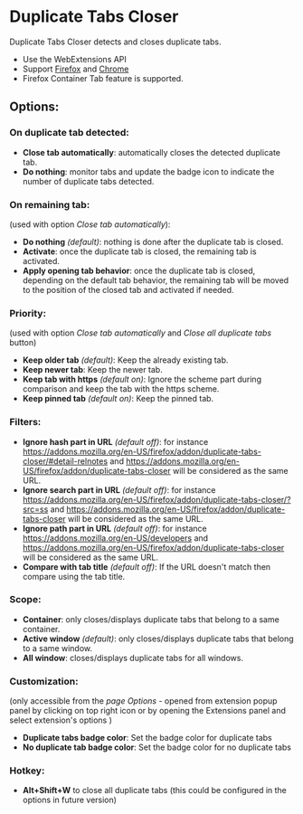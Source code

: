 # Duplicate Tabs Closer


Duplicate Tabs Closer detects and closes duplicate tabs.

* Use the WebExtensions API
* Support [Firefox](https://addons.mozilla.org/en-US/firefox/addon/duplicate-tabs-closer) and [Chrome](https://chrome.google.com/webstore/detail/duplicate-tabs-closer/gnmdbogfankgjepgglmmfmbnimcmcjle)
* Firefox Container Tab feature is supported.

## Options:

### On duplicate tab detected:

* **Close tab automatically**: automatically closes the detected duplicate tab.
* **Do nothing**: monitor tabs and update the badge icon to indicate the number of duplicate tabs detected.

### On remaining tab:
(used with option *Close tab automatically*):

* **Do nothing** *(default)*: nothing is done after the duplicate tab is closed.
* **Activate**: once the duplicate tab is closed, the remaining tab is activated.
* **Apply opening tab behavior**: once the duplicate tab is closed, depending on the default tab behavior, the remaining tab will be moved to the position of the closed tab and activated if needed.


### Priority:
(used with option *Close tab automatically* and *Close all duplicate tabs* button)

* **Keep older tab** *(default)*: Keep the already existing tab.
* **Keep newer tab**: Keep the newer tab.
* **Keep tab with https** *(default on)*: Ignore the scheme part during comparison and keep the tab with the https scheme.
* **Keep pinned tab** *(default on)*: Keep the pinned tab.


### Filters:

* **Ignore hash part in URL** *(default off)*: for instance https://addons.mozilla.org/en-US/firefox/addon/duplicate-tabs-closer/#detail-relnotes and https://addons.mozilla.org/en-US/firefox/addon/duplicate-tabs-closer will be considered as the same URL.
* **Ignore search part in URL** *(default off)*: for instance https://addons.mozilla.org/en-US/firefox/addon/duplicate-tabs-closer/?src=ss and https://addons.mozilla.org/en-US/firefox/addon/duplicate-tabs-closer will be considered as the same URL.
* **Ignore path part in URL** *(default off)*: for instance https://addons.mozilla.org/en-US/developers and https://addons.mozilla.org/en-US/firefox/addon/duplicate-tabs-closer will be considered as the same URL.
* **Compare with tab title** *(default off)*: If the URL doesn't match then compare using the tab title.


### Scope:

* **Container**: only closes/displays duplicate tabs that belong to a same container.
* **Active window** *(default)*: only closes/displays duplicate tabs that belong to a same window.
* **All window**: closes/displays duplicate tabs for all windows.


### Customization:
(only accessible from the *page Options* - opened from extension popup panel by clicking on top right icon or by opening the Extensions panel and select extension's options )

* **Duplicate tabs badge color**: Set the badge color for duplicate tabs
* **No duplicate tab badge color**: Set the badge color for no duplicate tabs


### Hotkey:

* **Alt+Shift+W** to close all duplicate tabs (this could be configured in the options in future version)
